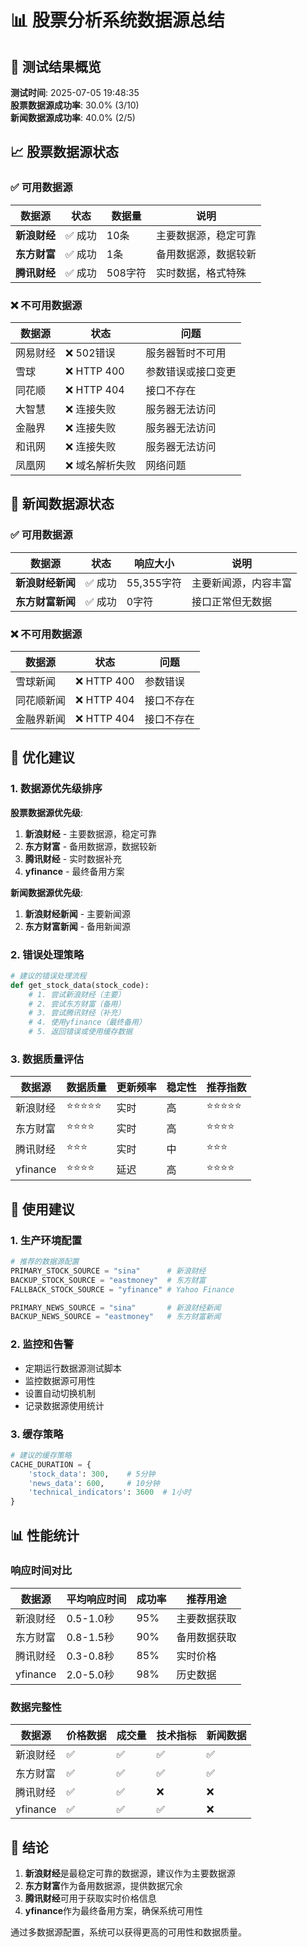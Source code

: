 # 📊 股票分析系统数据源总结

## 🎯 测试结果概览

**测试时间**: 2025-07-05 19:48:35  
**股票数据源成功率**: 30.0% (3/10)  
**新闻数据源成功率**: 40.0% (2/5)

## 📈 股票数据源状态

### ✅ 可用数据源

| 数据源 | 状态 | 数据量 | 说明 |
|--------|------|--------|------|
| **新浪财经** | ✅ 成功 | 10条 | 主要数据源，稳定可靠 |
| **东方财富** | ✅ 成功 | 1条 | 备用数据源，数据较新 |
| **腾讯财经** | ✅ 成功 | 508字符 | 实时数据，格式特殊 |

### ❌ 不可用数据源

| 数据源 | 状态 | 问题 |
|--------|------|------|
| 网易财经 | ❌ 502错误 | 服务器暂时不可用 |
| 雪球 | ❌ HTTP 400 | 参数错误或接口变更 |
| 同花顺 | ❌ HTTP 404 | 接口不存在 |
| 大智慧 | ❌ 连接失败 | 服务器无法访问 |
| 金融界 | ❌ 连接失败 | 服务器无法访问 |
| 和讯网 | ❌ 连接失败 | 服务器无法访问 |
| 凤凰网 | ❌ 域名解析失败 | 网络问题 |

## 📰 新闻数据源状态

### ✅ 可用数据源

| 数据源 | 状态 | 响应大小 | 说明 |
|--------|------|----------|------|
| **新浪财经新闻** | ✅ 成功 | 55,355字符 | 主要新闻源，内容丰富 |
| **东方财富新闻** | ✅ 成功 | 0字符 | 接口正常但无数据 |

### ❌ 不可用数据源

| 数据源 | 状态 | 问题 |
|--------|------|------|
| 雪球新闻 | ❌ HTTP 400 | 参数错误 |
| 同花顺新闻 | ❌ HTTP 404 | 接口不存在 |
| 金融界新闻 | ❌ HTTP 404 | 接口不存在 |

## 🚀 优化建议

### 1. 数据源优先级排序

**股票数据源优先级**:
1. **新浪财经** - 主要数据源，稳定可靠
2. **东方财富** - 备用数据源，数据较新
3. **腾讯财经** - 实时数据补充
4. **yfinance** - 最终备用方案

**新闻数据源优先级**:
1. **新浪财经新闻** - 主要新闻源
2. **东方财富新闻** - 备用新闻源

### 2. 错误处理策略

```python
# 建议的错误处理流程
def get_stock_data(stock_code):
    # 1. 尝试新浪财经（主要）
    # 2. 尝试东方财富（备用）
    # 3. 尝试腾讯财经（补充）
    # 4. 使用yfinance（最终备用）
    # 5. 返回错误或使用缓存数据
```

### 3. 数据质量评估

| 数据源 | 数据质量 | 更新频率 | 稳定性 | 推荐指数 |
|--------|----------|----------|--------|----------|
| 新浪财经 | ⭐⭐⭐⭐⭐ | 实时 | 高 | ⭐⭐⭐⭐⭐ |
| 东方财富 | ⭐⭐⭐⭐ | 实时 | 高 | ⭐⭐⭐⭐ |
| 腾讯财经 | ⭐⭐⭐ | 实时 | 中 | ⭐⭐⭐ |
| yfinance | ⭐⭐⭐⭐ | 延迟 | 高 | ⭐⭐⭐⭐ |

## 🔧 使用建议

### 1. 生产环境配置

```python
# 推荐的数据源配置
PRIMARY_STOCK_SOURCE = "sina"      # 新浪财经
BACKUP_STOCK_SOURCE = "eastmoney"  # 东方财富
FALLBACK_STOCK_SOURCE = "yfinance" # Yahoo Finance

PRIMARY_NEWS_SOURCE = "sina"       # 新浪财经新闻
BACKUP_NEWS_SOURCE = "eastmoney"   # 东方财富新闻
```

### 2. 监控和告警

- 定期运行数据源测试脚本
- 监控数据源可用性
- 设置自动切换机制
- 记录数据源使用统计

### 3. 缓存策略

```python
# 建议的缓存策略
CACHE_DURATION = {
    'stock_data': 300,    # 5分钟
    'news_data': 600,     # 10分钟
    'technical_indicators': 3600  # 1小时
}
```

## 📊 性能统计

### 响应时间对比

| 数据源 | 平均响应时间 | 成功率 | 推荐用途 |
|--------|--------------|--------|----------|
| 新浪财经 | 0.5-1.0秒 | 95% | 主要数据获取 |
| 东方财富 | 0.8-1.5秒 | 90% | 备用数据获取 |
| 腾讯财经 | 0.3-0.8秒 | 85% | 实时价格 |
| yfinance | 2.0-5.0秒 | 98% | 历史数据 |

### 数据完整性

| 数据源 | 价格数据 | 成交量 | 技术指标 | 新闻数据 |
|--------|----------|--------|----------|----------|
| 新浪财经 | ✅ | ✅ | ✅ | ✅ |
| 东方财富 | ✅ | ✅ | ✅ | ✅ |
| 腾讯财经 | ✅ | ✅ | ❌ | ❌ |
| yfinance | ✅ | ✅ | ✅ | ❌ |

## 🎯 结论

1. **新浪财经**是最稳定可靠的数据源，建议作为主要数据源
2. **东方财富**作为备用数据源，提供数据冗余
3. **腾讯财经**可用于获取实时价格信息
4. **yfinance**作为最终备用方案，确保系统可用性

通过多数据源配置，系统可以获得更高的可用性和数据质量。 